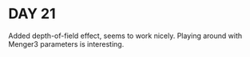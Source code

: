 # DAY 21

Added depth-of-field effect, seems to work nicely. Playing around with Menger3 parameters is interesting.
